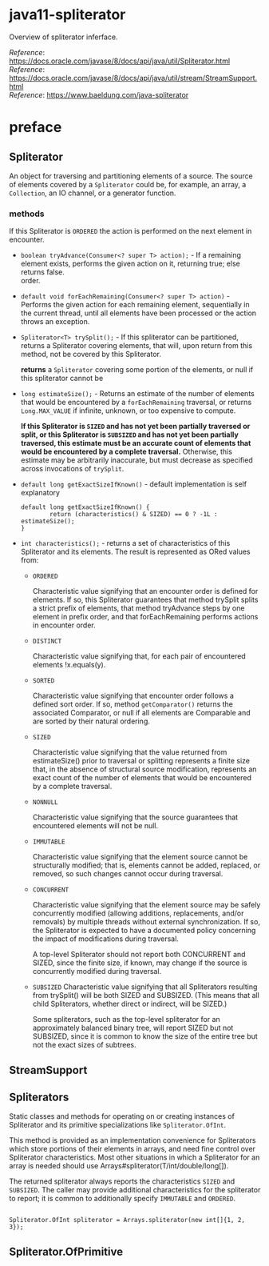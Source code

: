 # java11-spliterator
Overview of spliterator inferface.

_Reference_: https://docs.oracle.com/javase/8/docs/api/java/util/Spliterator.html  
_Reference_: https://docs.oracle.com/javase/8/docs/api/java/util/stream/StreamSupport.html  
_Reference_: https://www.baeldung.com/java-spliterator

# preface

## Spliterator
An object for traversing and partitioning elements of a source.  The source
of elements covered by a `Spliterator` could be, for example, an array, a
`Collection`, an IO channel, or a generator function.

### methods


If this Spliterator is 
`ORDERED` the action is performed on the next element in encounter.





* `boolean tryAdvance(Consumer<? super T> action);` - 
If a remaining element exists, performs the given action on it,
returning true; else returns false.  
order.
* `default void forEachRemaining(Consumer<? super T> action)` - 
Performs the given action for each remaining element, sequentially in
the current thread, until all elements have been processed or the action
throws an exception.
* `Spliterator<T> trySplit();` - If this spliterator can be 
partitioned, returns a Spliterator covering elements, that will, 
upon return from this method, not be covered by this Spliterator.
    
  **returns** a `Spliterator` covering some portion of the
  elements, or null if this spliterator cannot be 
  
* `long estimateSize();` - Returns an estimate of the number of elements 
that would be encountered by a `forEachRemaining` traversal, or 
returns `Long.MAX_VALUE` if infinite, unknown, or too expensive to 
compute.

   **If this Spliterator is `SIZED` and has not yet been partially
   traversed or split, or this Spliterator is `SUBSIZED` and has
   not yet been partially traversed, this estimate must be an accurate
   count of elements that would be encountered by a complete traversal.**
   Otherwise, this estimate may be arbitrarily inaccurate, but must decrease
   as specified across invocations of `trySplit`.
   
* `default long getExactSizeIfKnown()` - default implementation is
self explanatory
    ```
    default long getExactSizeIfKnown() {
            return (characteristics() & SIZED) == 0 ? -1L : estimateSize();
    }
    ```
* `int characteristics();` - returns a set of characteristics of this 
Spliterator and its elements. The result is represented as ORed values 
from:
    * `ORDERED`
    
       Characteristic value signifying that an encounter order is 
       defined for elements. If so, this Spliterator guarantees 
       that method trySplit splits a strict prefix of elements, that 
       method tryAdvance steps by one element in prefix order, and that
       forEachRemaining performs actions in encounter order.
    * `DISTINCT`
    
       Characteristic value signifying that, for each pair of
       encountered elements !x.equals(y).
    * `SORTED`
    
       Characteristic value signifying that encounter order follows a defined
       sort order. If so, method `getComparator()` returns the associated
       Comparator, or null if all elements are Comparable and
       are sorted by their natural ordering.
    * `SIZED`
    
       Characteristic value signifying that the value returned from
       estimateSize() prior to traversal or splitting represents a
       finite size that, in the absence of structural source modification,
       represents an exact count of the number of elements that would be
       encountered by a complete traversal.
    * `NONNULL`
    
       Characteristic value signifying that the source guarantees that
       encountered elements will not be null.
    * `IMMUTABLE`
    
       Characteristic value signifying that the element source cannot be
       structurally modified; that is, elements cannot be added, replaced, 
       or removed, so such changes cannot occur during traversal.
    * `CONCURRENT`
    
       Characteristic value signifying that the element source may be safely
       concurrently modified (allowing additions, replacements, and/or removals)
       by multiple threads without external synchronization. If so, the
       Spliterator is expected to have a documented policy concerning the impact
       of modifications during traversal.
       
       A top-level Spliterator should not report both CONCURRENT and
       SIZED, since the finite size, if known, may change if the source
       is concurrently modified during traversal.
       
       
  
    * `SUBSIZED`
       Characteristic value signifying that all Spliterators resulting 
       from trySplit() will be both SIZED and SUBSIZED.
       (This means that all child Spliterators, whether direct or 
       indirect, will be SIZED.)
  
       Some spliterators, such as the top-level spliterator for an
       approximately balanced binary tree, will report SIZED but not
       SUBSIZED, since it is common to know the size of the entire tree
       but not the exact sizes of subtrees.

## StreamSupport
## Spliterators
Static classes and methods for operating on or creating instances of
Spliterator and its primitive specializations like `Spliterator.OfInt`.

This method is provided as an implementation convenience for
Spliterators which store portions of their elements in arrays, and need
fine control over Spliterator characteristics.  Most other situations in
which a Spliterator for an array is needed should use
Arrays#spliterator(T/int/double/long[]).

The returned spliterator always reports the characteristics
`SIZED` and `SUBSIZED`.  The caller may provide additional
characteristics for the spliterator to report; it is common to
additionally specify `IMMUTABLE` and `ORDERED`.

```

```
```
Spliterator.OfInt spliterator = Arrays.spliterator(new int[]{1, 2, 3});
```
## Spliterator.OfPrimitive